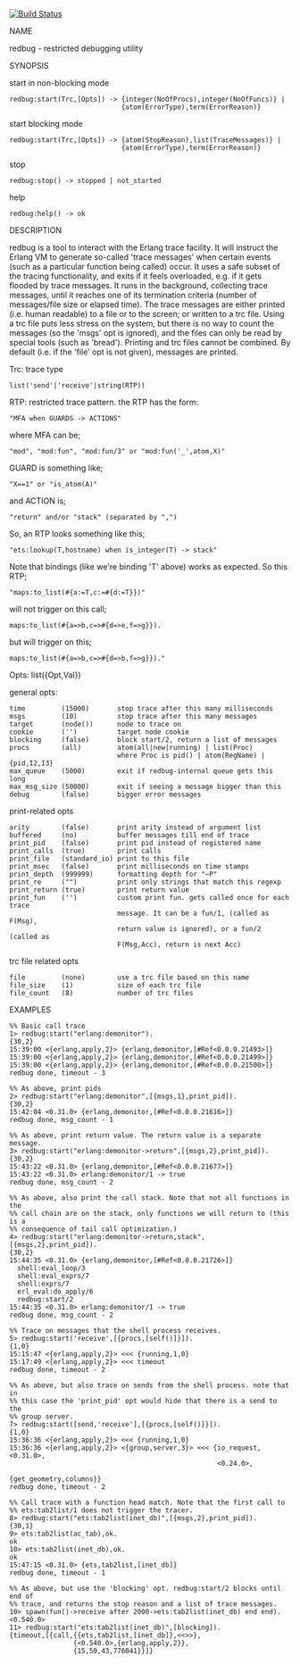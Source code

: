 [![Build Status](https://travis-ci.org/massemanet/redbug.svg?branch=master)](https://travis-ci.org/massemanet/redbug)

NAME

redbug - restricted debugging utility

SYNOPSIS

start in non-blocking mode

    redbug:start(Trc,[Opts]) -> {integer(NoOfProcs),integer(NoOfFuncs)} |
                                {atom(ErrorType),term(ErrorReason)}
start blocking mode

    redbug:start(Trc,[Opts]) -> {atom(StopReason),list(TraceMessages)} |
                                {atom(ErrorType),term(ErrorReason)}

stop

    redbug:stop() -> stopped | not_started

help

    redbug:help() -> ok

DESCRIPTION

redbug is a tool to interact with the Erlang trace facility. It will instruct
the Erlang VM to generate so-called 'trace messages' when certain events
(such as a particular function being called) occur. It uses a safe subset of
the tracing functionality, and exits if it feels overloaded, e.g. if it gets
flooded by trace messages. It runs in the background, collecting trace
messages, until it reaches one of its termination criteria (number of
messages/file size or elapsed time). The trace messages are either printed
(i.e. human readable) to a file or to the screen; or written to a trc file.
Using a trc file puts less stress on the system, but there is no way to count
the messages (so the 'msgs' opt is ignored), and the files can only be read
by special tools (such as 'bread'). Printing and trc files cannot be
combined.  By default (i.e. if the 'file' opt is not given), messages are
printed.


Trc: trace type

    list('send'|'receive'|string(RTP))

RTP:  restricted trace pattern. the RTP has the form:

    "MFA when GUARDS -> ACTIONS"

where MFA can be;

    "mod", "mod:fun", "mod:fun/3" or "mod:fun('_',atom,X)"

GUARD is something like;

    "X==1" or "is_atom(A)"

and ACTION is;

    "return" and/or "stack" (separated by ",")

So, an RTP looks something like this;

    "ets:lookup(T,hostname) when is_integer(T) -> stack"

Note that bindings (like we're binding 'T' above) works as expected.
So this RTP;

    "maps:to_list(#{a:=T,c:=#{d:=T}})"

will not trigger on this call;

```maps:to_list(#{a=>b,c=>#{d=>e,f=>g}}).```

but will trigger on this;

```maps:to_list(#{a=>b,c=>#{d=>b,f=>g}})."```

Opts: list({Opt,Val})

general opts:

    time         (15000)       stop trace after this many milliseconds
    msgs         (10)          stop trace after this many messages
    target       (node())      node to trace on
    cookie       ('')          target node cookie
    blocking     (false)       block start/2, return a list of messages
    procs        (all)         atom(all|new|running) | list(Proc)
                               where Proc is pid() | atom(RegName) | {pid,I2,I3}
    max_queue    (5000)        exit if redbug-internal queue gets this long
    max_msg_size (50000)       exit if seeing a message bigger than this
    debug        (false)       bigger error messages

print-related opts

    arity        (false)       print arity instead of argument list
    buffered     (no)          buffer messages till end of trace
    print_pid    (false)       print pid instead of registered name
    print_calls  (true)        print calls
    print_file   (standard_io) print to this file
    print_msec   (false)       print milliseconds on time stamps
    print_depth  (999999)      formatting depth for "~P"
    print_re     ("")          print only strings that match this regexp
    print_return (true)        print return value
    print_fun    ('')          custom print fun. gets called once for each trace
                               message. It can be a fun/1, (called as F(Msg),
                               return value is ignored), or a fun/2 (called as
                               F(Msg,Acc), return is next Acc)

trc file related opts

    file         (none)        use a trc file based on this name
    file_size    (1)           size of each trc file
    file_count   (8)           number of trc files

EXAMPLES

    %% Basic call trace
    1> redbug:start("erlang:demonitor").
    {30,2}
    15:39:00 <{erlang,apply,2}> {erlang,demonitor,[#Ref<0.0.0.21493>]}
    15:39:00 <{erlang,apply,2}> {erlang,demonitor,[#Ref<0.0.0.21499>]}
    15:39:00 <{erlang,apply,2}> {erlang,demonitor,[#Ref<0.0.0.21500>]}
    redbug done, timeout - 3

    %% As above, print pids
    2> redbug:start("erlang:demonitor",[{msgs,1},print_pid]).
    {30,2}
    15:42:04 <0.31.0> {erlang,demonitor,[#Ref<0.0.0.21616>]}
    redbug done, msg_count - 1

    %% As above, print return value. The return value is a separate message.
    3> redbug:start("erlang:demonitor->return",[{msgs,2},print_pid]).
    {30,2}
    15:43:22 <0.31.0> {erlang,demonitor,[#Ref<0.0.0.21677>]}
    15:43:22 <0.31.0> erlang:demonitor/1 -> true
    redbug done, msg_count - 2

    %% As above, also print the call stack. Note that not all functions in the
    %% call chain are on the stack, only functions we will return to (this is a
    %% consequence of tail call optimization.)
    4> redbug:start("erlang:demonitor->return,stack",[{msgs,2},print_pid]).
    {30,2}
    15:44:35 <0.31.0> {erlang,demonitor,[#Ref<0.0.0.21726>]}
      shell:eval_loop/3
      shell:eval_exprs/7
      shell:exprs/7
      erl_eval:do_apply/6
      redbug:start/2
    15:44:35 <0.31.0> erlang:demonitor/1 -> true
    redbug done, msg_count - 2

    %% Trace on messages that the shell process receives.
    5> redbug:start('receive',[{procs,[self()]}]).
    {1,0}
    15:15:47 <{erlang,apply,2}> <<< {running,1,0}
    15:17:49 <{erlang,apply,2}> <<< timeout
    redbug done, timeout - 2

    %% As above, but also trace on sends from the shell process. note that in
    %% this case the 'print_pid' opt would hide that there is a send to the
    %% group server.
    7> redbug:start([send,'receive'],[{procs,[self()]}]).
    {1,0}
    15:36:36 <{erlang,apply,2}> <<< {running,1,0}
    15:36:36 <{erlang,apply,2}> <{group,server,3}> <<< {io_request,<0.31.0>,
                                                        <0.24.0>,
                                                        {get_geometry,columns}}
    redbug done, timeout - 2

    %% Call trace with a function head match. Note that the first call to
    %% ets:tab2list/1 does not trigger the tracer.
    8> redbug:start("ets:tab2list(inet_db)",[{msgs,2},print_pid]).
    {30,1}
    9> ets:tab2list(ac_tab),ok.
    ok
    10> ets:tab2list(inet_db),ok.
    ok
    15:47:15 <0.31.0> {ets,tab2list,[inet_db]}
    redbug done, timeout - 1

    %% As above, but use the 'blocking' opt. redbug:start/2 blocks until end of
    %% trace, and returns the stop reason and a list of trace messages.
    10> spawn(fun()->receive after 2000->ets:tab2list(inet_db) end end).
    <0.540.0>
    11> redbug:start("ets:tab2list(inet_db)",[blocking]).
    {timeout,[{call,{{ets,tab2list,[inet_db]},<<>>},
                    {<0.540.0>,{erlang,apply,2}},
                    {15,50,43,776041}}]}
